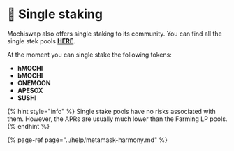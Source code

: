 # 🌺 Single staking

Mochiswap also offers single staking to its community. You can find all the single stek pools [**HERE**](https://harmony.mochiswap.io/pools).

At the moment you can single stake the following tokens:

* **hMOCHI**
* **bMOCHI**
* **ONEMOON**
* **APESOX**
* **SUSHI**

{% hint style="info" %}
Single stake pools have no risks associated with them. However, the APRs are usually much lower than the Farming LP pools.
{% endhint %}

{% page-ref page="../help/metamask-harmony.md" %}




